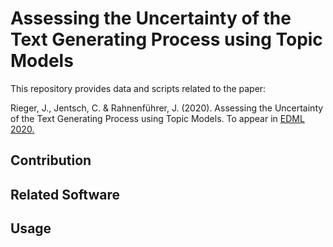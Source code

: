 # Assessing the Uncertainty of the Text Generating Process using Topic Models
This repository provides data and scripts related to the paper: 

Rieger, J., Jentsch, C. &  Rahnenführer, J. (2020). Assessing the Uncertainty of the Text Generating Process using Topic Models. To appear in [EDML 2020.](https://imada.sdu.dk/Research/EDML/2020/)

## Contribution

## Related Software

## Usage
